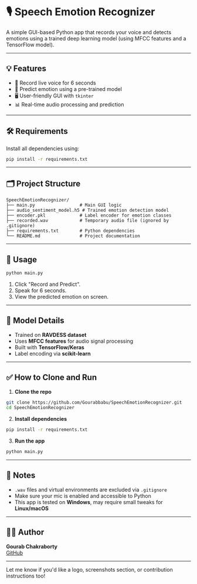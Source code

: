 # 🎙️ Speech Emotion Recognizer

A simple GUI-based Python app that records your voice and detects emotions using a trained deep learning model (using MFCC features and a TensorFlow model).

---

## 💡 Features
- 🎤 Record live voice for 6 seconds
- 🤖 Predict emotion using a pre-trained model
- 🖥️ User-friendly GUI with `tkinter`
- 📊 Real-time audio processing and prediction

---

## 🛠️ Requirements

Install all dependencies using:

```bash
pip install -r requirements.txt
```

---

## 🗂️ Project Structure

```
SpeechEmotionRecognizer/
├── main.py                 # Main GUI logic
├── audio_sentiment_model.h5 # Trained emotion detection model
├── encoder.pkl             # Label encoder for emotion classes
├── recorded.wav            # Temporary audio file (ignored by .gitignore)
├── requirements.txt        # Python dependencies
└── README.md               # Project documentation
```

---

## 🚀 Usage

```bash
python main.py
```

1. Click "Record and Predict".
2. Speak for 6 seconds.
3. View the predicted emotion on screen.

---

## 🧠 Model Details

- Trained on **RAVDESS dataset**
- Uses **MFCC features** for audio signal processing
- Built with **TensorFlow/Keras**
- Label encoding via **scikit-learn**

---

## ✅ How to Clone and Run

1. **Clone the repo**

```bash
git clone https://github.com/Gourabbabu/SpeechEmotionRecognizer.git
cd SpeechEmotionRecognizer
```

2. **Install dependencies**

```bash
pip install -r requirements.txt
```

3. **Run the app**

```bash
python main.py
```

---

## 📁 Notes

- `.wav` files and virtual environments are excluded via `.gitignore`
- Make sure your mic is enabled and accessible to Python
- This app is tested on **Windows**, may require small tweaks for **Linux/macOS**

---

## 🧑‍💻 Author

**Gourab Chakraborty**  
[GitHub](https://github.com/Gourabbabu)

---

Let me know if you'd like a logo, screenshots section, or contribution instructions too!
